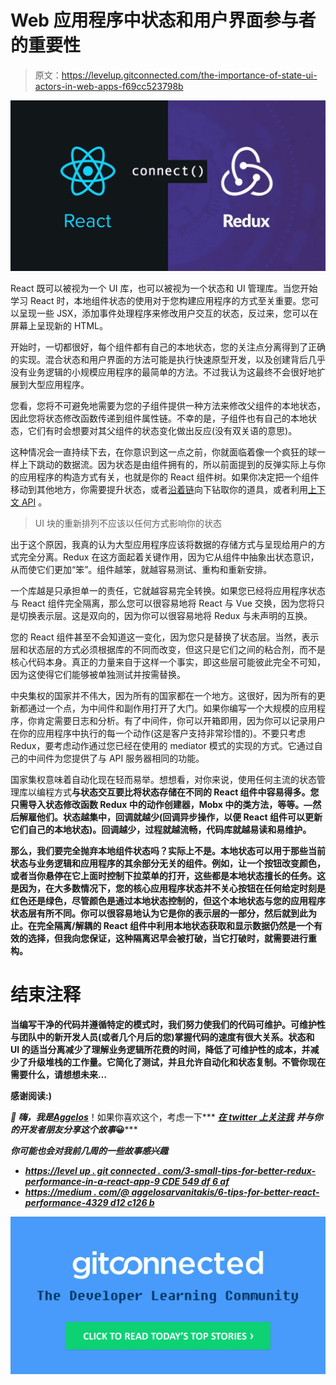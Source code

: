 # Web 应用程序中状态和用户界面参与者的重要性

> 原文：<https://levelup.gitconnected.com/the-importance-of-state-ui-actors-in-web-apps-f69cc523798b>

![](img/666136297b81a322a9203a6cb87f3b04.png)

React 既可以被视为一个 UI 库，也可以被视为一个状态和 UI 管理库。当您开始学习 React 时，本地组件状态的使用对于您构建应用程序的方式至关重要。您可以呈现一些 JSX，添加事件处理程序来修改用户交互的状态，反过来，您可以在屏幕上呈现新的 HTML。

开始时，一切都很好，每个组件都有自己的本地状态，您的关注点分离得到了正确的实现。混合状态和用户界面的方法可能是执行快速原型开发，以及创建背后几乎没有业务逻辑的小规模应用程序的最简单的方法。不过我认为这最终不会很好地扩展到大型应用程序。

您看，您将不可避免地需要为您的子组件提供一种方法来修改父组件的本地状态，因此您将状态修改函数传递到组件属性链。不幸的是，子组件也有自己的本地状态，它们有时会想要对其父组件的状态变化做出反应(没有双关语的意思)。

这种情况会一直持续下去，在你意识到这一点之前，你就面临着像一个疯狂的球一样上下跳动的数据流。因为状态是由组件拥有的，所以前面提到的反弹实际上与你的应用程序的构造方式有关，也就是你的 React 组件树。如果你决定把一个组件移动到其他地方，你需要提升状态，或者[沿着链](https://kentcdodds.com/blog/prop-drilling/)向下钻取你的道具，或者利用[上下文 API](https://reactjs.org/docs/context.html) 。

> UI 块的重新排列不应该以任何方式影响你的状态

出于这个原因，我真的认为大型应用程序应该将数据的存储方式与呈现给用户的方式完全分离。Redux 在这方面起着关键作用，因为它从组件中抽象出状态意识，从而使它们更加“笨”。组件越笨，就越容易测试、重构和重新安排。

一个库越是只承担单一的责任，它就越容易完全转换。如果您已经将应用程序状态与 React 组件完全隔离，那么您可以很容易地将 React 与 Vue 交换，因为您将只是切换表示层。这是双向的，因为你可以很容易地将 Redux 与未声明的互换。

您的 React 组件甚至不会知道这一变化，因为您只是替换了状态层。当然，表示层和状态层的方式必须根据库的不同而改变，但这只是它们之间的粘合剂，而不是核心代码本身。真正的力量来自于这样一个事实，即这些层可能彼此完全不可知，因为这使得它们能够被单独测试并按需替换。

中央集权的国家并不伟大，因为所有的国家都在一个地方。这很好，因为所有的更新都通过一个点，为中间件和副作用打开了大门。如果你编写一个大规模的应用程序，你肯定需要日志和分析。有了中间件，你可以开箱即用，因为你可以记录用户在你的应用程序中执行的每一个动作(这是客户支持非常珍惜的)。不要只考虑 Redux，要考虑动作通过您已经在使用的 mediator 模式的实现的方式。它通过自己的中间件为您提供了与 API 服务器相同的功能。

国家集权意味着自动化现在轻而易举。想想看，对你来说，使用任何主流的状态管理库以编程方式**与状态交互要比将状态存储在不同的 React 组件中容易得多。您只需导入状态修改函数 Redux 中的动作创建器，Mobx 中的类方法，等等。—然后解雇他们。状态越集中，回调就越少(回调异步操作，以便 React 组件可以更新它们自己的本地状态)。回调越少，过程就越流畅，代码库就越易读和易维护。**

**那么，我们要完全抛弃本地组件状态吗？实际上不是。本地状态可以用于那些当前状态与业务逻辑和应用程序的其余部分无关的组件。例如，让一个按钮改变颜色，或者当你悬停在它上面时控制下拉菜单的打开，这些都是本地状态擅长的任务。这是因为，在大多数情况下，您的核心应用程序状态并不关心按钮在任何给定时刻是红色还是绿色，尽管颜色是通过本地状态控制的，但这个本地状态与您的应用程序状态层有所不同。你可以很容易地认为它是你的表示层的一部分，然后就到此为止。在完全隔离/解耦的 React 组件中利用本地状态获取和显示数据仍然是一个有效的选择，但我向您保证，这种隔离迟早会被打破，当它打破时，就需要进行重构。**

# **结束注释**

**当编写干净的代码并遵循特定的模式时，我们努力使我们的代码可维护。可维护性与团队中的新开发人员(或者几个月后的您)掌握代码的速度有很大关系。状态和 UI 的适当分离减少了理解业务逻辑所花费的时间，降低了可维护性的成本，并减少了升级堆栈的工作量。它简化了测试，并且允许自动化和状态复制。不管你现在需要什么，请想想未来…**

**感谢阅读:)**

***👋 ***嗨，我是***[***Aggelos***](https://aggelosarvanitakis.me)***！如果你喜欢这个，考虑一下*** [***在 twitter 上关注我***](https://twitter.com/AggArvanitakis) ***并与你的开发者朋友分享这个故事*😀*****

***你可能也会对我前几周的一些故事感兴趣***

*   ***[https://level up . git connected . com/3-small-tips-for-better-redux-performance-in-a-react-app-9 CDE 549 df 6 af](/3-small-tips-for-better-redux-performance-in-a-react-app-9cde549df6af)***
*   ***[https://medium . com/@ aggelosarvanitakis/6-tips-for-better-react-performance-4329 d12 c126 b](https://medium.com/@aggelosarvanitakis/6-tips-for-better-react-performance-4329d12c126b)***

***[![](img/9914c5dd23ac08b70eea6f4f9ba6fed2.png)](https://levelup.gitconnected.com)***